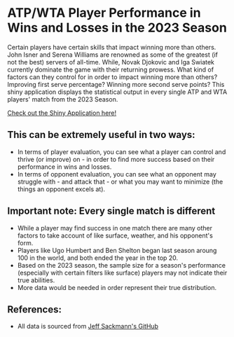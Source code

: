 # ATP/WTA Player Performance in Wins and Losses in the 2023 Season

Certain players have certain skills that impact winning more than others. John Isner and Serena Williams are renowned as some of the greatest (if not the best) servers of all-time. While, Novak Djokovic and Iga Swiatek currently dominate the game with their returning prowess. What kind of factors can they control for in order to impact winning more than others? Improving first serve percentage? Winning more second serve points? This shiny application displays the statistical output in every single ATP and WTA players' match from the 2023 Season.

[Check out the Shiny Application here!](https://jarrett-markman.shinyapps.io/Player-Statistical-Performance/)

## This can be extremely useful in two ways:
- In terms of player evaluation, you can see what a player can control and thrive (or improve) on - in order to find more success based on their performance in wins and losses.
- In terms of opponent evaluation, you can see what an opponent may struggle with - and attack that - or what you may want to minimize (the things an opponent excels at). 

## Important note: Every single match is different
- While a player may find success in one match there are many other factors to take account of like surface, weather, and his opponent's form.
- Players like Ugo Humbert and Ben Shelton began last season aroung 100 in the world, and both ended the year in the top 20.
- Based on the 2023 season, the sample size for a season's performance (especially with certain filters like surface) players may not indicate their true abilities.
- More data would be needed in order represent their true distribution.

## References:
- All data is sourced from [Jeff Sackmann's GitHub](https://github.com/JeffSackmann)
